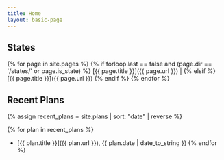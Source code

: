 ```yaml
---
title: Home
layout: basic-page
---
```


States
---

{% for page in site.pages %}
{% if forloop.last == false and (page.dir == '/states/' or page.is_state) %}
[{{ page.title }}]({{ page.url }}) |
{% elsif %}
[{{ page.title }}]({{ page.url }})
{% endif %}
{% endfor %}

Recent Plans
---

{% assign recent_plans = site.plans | sort: "date" | reverse %}

{% for plan in recent_plans %}
- [{{ plan.title }}]({{ plan.url }}), {{ plan.date | date_to_string }}
{% endfor %}
